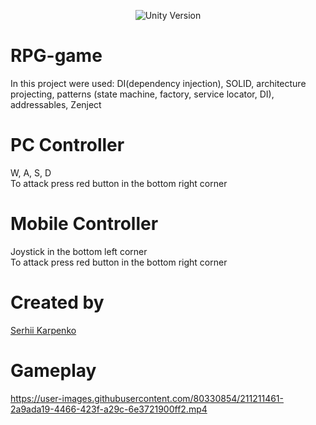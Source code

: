 <p align="center">
    <img src="https://img.shields.io/badge/Unity%20Version-2021.3.5f1-success" alt="Unity Version">
</p>

# RPG-game
In this project were used: DI(dependency injection), SOLID, architecture projecting, patterns (state machine, factory, service locator, DI), addressables, Zenject

# PC Controller
W, A, S, D <br>
To attack press red button in the bottom right corner

# Mobile Controller
Joystick in the bottom left corner <br>
To attack press red button in the bottom right corner

# Created by
[Serhii Karpenko](https://github.com/SerhiiKarpenko)


# Gameplay
https://user-images.githubusercontent.com/80330854/211211461-2a9ada19-4466-423f-a29c-6e3721900ff2.mp4

